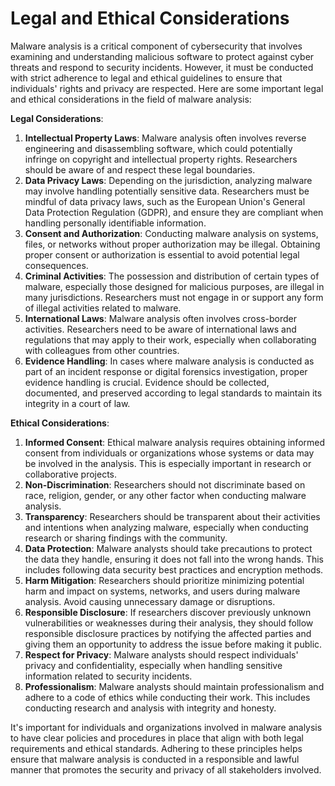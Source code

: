 # Legal and Ethical Considerations

Malware analysis is a critical component of cybersecurity that involves examining and understanding malicious software to protect against cyber threats and respond to security incidents. However, it must be conducted with strict adherence to legal and ethical guidelines to ensure that individuals' rights and privacy are respected. Here are some important legal and ethical considerations in the field of malware analysis:

**Legal Considerations**:

1. **Intellectual Property Laws**: Malware analysis often involves reverse engineering and disassembling software, which could potentially infringe on copyright and intellectual property rights. Researchers should be aware of and respect these legal boundaries.
2. **Data Privacy Laws**: Depending on the jurisdiction, analyzing malware may involve handling potentially sensitive data. Researchers must be mindful of data privacy laws, such as the European Union's General Data Protection Regulation (GDPR), and ensure they are compliant when handling personally identifiable information.
3. **Consent and Authorization**: Conducting malware analysis on systems, files, or networks without proper authorization may be illegal. Obtaining proper consent or authorization is essential to avoid potential legal consequences.
4. **Criminal Activities**: The possession and distribution of certain types of malware, especially those designed for malicious purposes, are illegal in many jurisdictions. Researchers must not engage in or support any form of illegal activities related to malware.
5. **International Laws**: Malware analysis often involves cross-border activities. Researchers need to be aware of international laws and regulations that may apply to their work, especially when collaborating with colleagues from other countries.
6. **Evidence Handling**: In cases where malware analysis is conducted as part of an incident response or digital forensics investigation, proper evidence handling is crucial. Evidence should be collected, documented, and preserved according to legal standards to maintain its integrity in a court of law.

**Ethical Considerations**:

1. **Informed Consent**: Ethical malware analysis requires obtaining informed consent from individuals or organizations whose systems or data may be involved in the analysis. This is especially important in research or collaborative projects.
2. **Non-Discrimination**: Researchers should not discriminate based on race, religion, gender, or any other factor when conducting malware analysis.
3. **Transparency**: Researchers should be transparent about their activities and intentions when analyzing malware, especially when conducting research or sharing findings with the community.
4. **Data Protection**: Malware analysts should take precautions to protect the data they handle, ensuring it does not fall into the wrong hands. This includes following data security best practices and encryption methods.
5. **Harm Mitigation**: Researchers should prioritize minimizing potential harm and impact on systems, networks, and users during malware analysis. Avoid causing unnecessary damage or disruptions.
6. **Responsible Disclosure**: If researchers discover previously unknown vulnerabilities or weaknesses during their analysis, they should follow responsible disclosure practices by notifying the affected parties and giving them an opportunity to address the issue before making it public.
7. **Respect for Privacy**: Malware analysts should respect individuals' privacy and confidentiality, especially when handling sensitive information related to security incidents.
8. **Professionalism**: Malware analysts should maintain professionalism and adhere to a code of ethics while conducting their work. This includes conducting research and analysis with integrity and honesty.

It's important for individuals and organizations involved in malware analysis to have clear policies and procedures in place that align with both legal requirements and ethical standards. Adhering to these principles helps ensure that malware analysis is conducted in a responsible and lawful manner that promotes the security and privacy of all stakeholders involved.